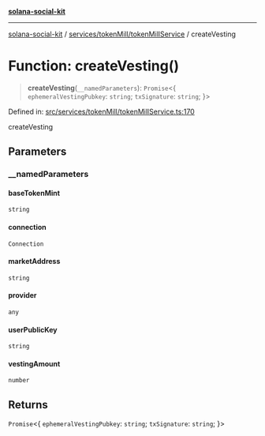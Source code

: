 [**solana-social-kit**](../../../../README.md)

***

[solana-social-kit](../../../../README.md) / [services/tokenMill/tokenMillService](../README.md) / createVesting

# Function: createVesting()

> **createVesting**(`__namedParameters`): `Promise`\<\{ `ephemeralVestingPubkey`: `string`; `txSignature`: `string`; \}\>

Defined in: [src/services/tokenMill/tokenMillService.ts:170](https://github.com/SendArcade/solana-social-starter/blob/98f94bb63d3814df24512365f6ae706d273e698f/src/services/tokenMill/tokenMillService.ts#L170)

createVesting

## Parameters

### \_\_namedParameters

#### baseTokenMint

`string`

#### connection

`Connection`

#### marketAddress

`string`

#### provider

`any`

#### userPublicKey

`string`

#### vestingAmount

`number`

## Returns

`Promise`\<\{ `ephemeralVestingPubkey`: `string`; `txSignature`: `string`; \}\>
